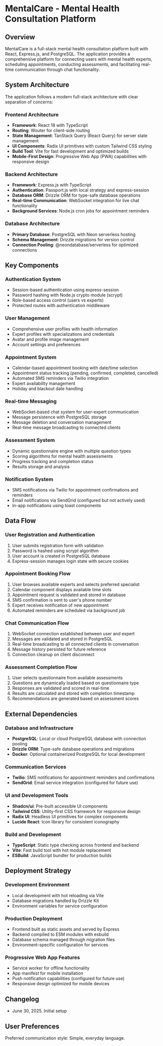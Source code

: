 # MentalCare - Mental Health Consultation Platform

## Overview

MentalCare is a full-stack mental health consultation platform built with React, Express.js, and PostgreSQL. The application provides a comprehensive platform for connecting users with mental health experts, scheduling appointments, conducting assessments, and facilitating real-time communication through chat functionality.

## System Architecture

The application follows a modern full-stack architecture with clear separation of concerns:

### Frontend Architecture
- **Framework**: React 18 with TypeScript
- **Routing**: Wouter for client-side routing
- **State Management**: TanStack Query (React Query) for server state management
- **UI Components**: Radix UI primitives with custom Tailwind CSS styling
- **Build Tool**: Vite for fast development and optimized builds
- **Mobile-First Design**: Progressive Web App (PWA) capabilities with responsive design

### Backend Architecture
- **Framework**: Express.js with TypeScript
- **Authentication**: Passport.js with local strategy and express-session
- **Database ORM**: Drizzle ORM for type-safe database operations
- **Real-time Communication**: WebSocket integration for live chat functionality
- **Background Services**: Node.js cron jobs for appointment reminders

### Database Architecture
- **Primary Database**: PostgreSQL with Neon serverless hosting
- **Schema Management**: Drizzle migrations for version control
- **Connection Pooling**: @neondatabase/serverless for optimized connections

## Key Components

### Authentication System
- Session-based authentication using express-session
- Password hashing with Node.js crypto module (scrypt)
- Role-based access control (users vs experts)
- Protected routes with authentication middleware

### User Management
- Comprehensive user profiles with health information
- Expert profiles with specializations and credentials
- Avatar and profile image management
- Account settings and preferences

### Appointment System
- Calendar-based appointment booking with date/time selection
- Appointment status tracking (pending, confirmed, completed, cancelled)
- Automated SMS reminders via Twilio integration
- Expert availability management
- Holiday and blackout date handling

### Real-time Messaging
- WebSocket-based chat system for user-expert communication
- Message persistence with PostgreSQL storage
- Message deletion and conversation management
- Real-time message broadcasting to connected clients

### Assessment System
- Dynamic questionnaire engine with multiple question types
- Scoring algorithms for mental health assessments
- Progress tracking and completion status
- Results storage and analysis

### Notification System
- SMS notifications via Twilio for appointment confirmations and reminders
- Email notifications via SendGrid (configured but not actively used)
- In-app notifications using toast components

## Data Flow

### User Registration and Authentication
1. User submits registration form with validation
2. Password is hashed using scrypt algorithm
3. User account is created in PostgreSQL database
4. Express-session manages login state with secure cookies

### Appointment Booking Flow
1. User browses available experts and selects preferred specialist
2. Calendar component displays available time slots
3. Appointment request is validated and stored in database
4. SMS confirmation is sent to user's phone number
5. Expert receives notification of new appointment
6. Automated reminders are scheduled via background job

### Chat Communication Flow
1. WebSocket connection established between user and expert
2. Messages are validated and stored in PostgreSQL
3. Real-time broadcasting to all connected clients in conversation
4. Message history persisted for future reference
5. Connection cleanup on client disconnect

### Assessment Completion Flow
1. User selects questionnaire from available assessments
2. Questions are dynamically loaded based on questionnaire type
3. Responses are validated and scored in real-time
4. Results are calculated and stored with completion timestamp
5. Recommendations are generated based on assessment scores

## External Dependencies

### Database and Infrastructure
- **PostgreSQL**: Local or cloud PostgreSQL database with connection pooling
- **Drizzle ORM**: Type-safe database operations and migrations
- **Docker**: Optional containerized PostgreSQL for local development

### Communication Services
- **Twilio**: SMS notifications for appointment reminders and confirmations
- **SendGrid**: Email service integration (configured for future use)

### UI and Development Tools
- **Shadcn/ui**: Pre-built accessible UI components
- **Tailwind CSS**: Utility-first CSS framework for responsive design
- **Radix UI**: Headless UI primitives for complex components
- **Lucide React**: Icon library for consistent iconography

### Build and Development
- **TypeScript**: Static type checking across frontend and backend
- **Vite**: Fast build tool with hot module replacement
- **ESBuild**: JavaScript bundler for production builds

## Deployment Strategy

### Development Environment
- Local development with hot reloading via Vite
- Database migrations handled by Drizzle Kit
- Environment variables for service configuration

### Production Deployment
- Frontend built as static assets and served by Express
- Backend compiled to ESM modules with esbuild
- Database schema managed through migration files
- Environment-specific configuration for services

### Progressive Web App Features
- Service worker for offline functionality
- App manifest for mobile installation
- Push notification capabilities (configured for future use)
- Responsive design optimized for mobile devices

## Changelog

- June 30, 2025. Initial setup

## User Preferences

Preferred communication style: Simple, everyday language.